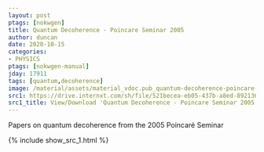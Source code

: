 ```yaml
---
layout: post
ptags: [nokwgen]
title: Quantum Decoherence - Poincare Seminar 2005
author: duncan
date: 2020-10-15
categories: 
- PHYSICS
ptags: [nokwgen-manual]
jday: 17911
tags: [quantum,decoherence]
image: /material/assets/material_vdoc.pub_quantum-decoherence-poincare-seminar.png
src1: https://drive.internxt.com/sh/file/521becea-eb05-437b-a8ed-892136d8dc05/c00352aebde2c7f2e48c178c81f3824cbccadc9c4890dc6485260e34c3e5ddf0
src1_title: View/Download 'Quantum Decoherence - Poincare Seminar 2005' (196 pages)
---
```

Papers on quantum decoherence from the 2005 Poincaré Seminar
<!--more-->

{% include show_src_1.html %}
